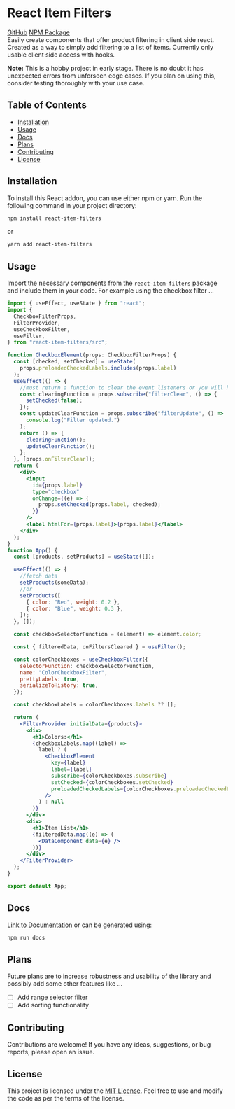 # React Item Filters

[GitHub](https://github.com/cyf0e/react-item-filters)
[NPM Package](https://www.npmjs.com/package/react-item-filters)
<br>
Easily create components that offer product filtering in client side react. Created as a way to simply add filtering to a list of items. Currently only usable client side access with hooks.

**Note:** This is a hobby project in early stage. There is no doubt it has unexpected errors from unforseen edge cases. If you plan on using this, consider testing thoroughly with your use case.

## Table of Contents

- [Installation](#installation)
- [Usage](#usage)
- [Docs](#Docs)
- [Plans](#Plans)
- [Contributing](#contributing)
- [License](#license)

## Installation

To install this React addon, you can use either npm or yarn. Run the following command in your project directory:

```bash
npm install react-item-filters
```

or

```bash
yarn add react-item-filters
```

## Usage

Import the necessary components from the `react-item-filters` package and include them in your code.
For example using the checkbox filter ...

```jsx
import { useEffect, useState } from "react";
import {
  CheckboxFilterProps,
  FilterProvider,
  useCheckboxFilter,
  useFilter,
} from "react-item-filters/src";

function CheckboxElement(props: CheckboxFilterProps) {
  const [checked, setChecked] = useState(
    props.preloadedCheckedLabels.includes(props.label)
  );
  useEffect(() => {
    //must return a function to clear the event listeners or you will have memory leaks.
    const clearingFunction = props.subscribe("filterClear", () => {
      setChecked(false);
    });
    const updateClearFunction = props.subscribe("filterUpdate", () =>
      console.log("Filter updated.")
    );
    return () => {
      clearingFunction();
      updateClearFunction();
    };
  }, [props.onFilterClear]);
  return (
    <div>
      <input
        id={props.label}
        type="checkbox"
        onChange={(e) => {
          props.setChecked(props.label, checked);
        }}
      />
      <label htmlFor={props.label}>{props.label}</label>
    </div>
  );
}
function App() {
  const [products, setProducts] = useState([]);

  useEffect(() => {
    //fetch data
    setProducts(someData);
    //or
    setProducts([
      { color: "Red", weight: 0.2 },
      { color: "Blue", weight: 0.3 },
    ]);
  }, []);

  const checkboxSelectorFunction = (element) => element.color;

  const { filteredData, onFiltersCleared } = useFilter();

  const colorCheckboxes = useCheckboxFilter({
    selectorFunction: checkboxSelectorFunction,
    name: "ColorCheckboxFilter",
    prettyLabels: true,
    serializeToHistory: true,
  });

  const checkboxLabels = colorCheckboxes.labels ?? [];

  return (
    <FilterProvider initialData={products}>
      <div>
        <h1>Colors:</h1>
        {checkboxLabels.map((label) =>
          label ? (
            <CheckboxElement
              key={label}
              label={label}
              subscribe={colorCheckboxes.subscribe}
              setChecked={colorCheckboxes.setChecked}
              preloadedCheckedLabels={colorCheckboxes.preloadedCheckedLabels}
            />
          ) : null
        )}
      </div>
      <div>
        <h1>Item List</h1>
        {filteredData.map((e) => (
          <DataComponent data={e} />
        ))}
      </div>
    </FilterProvider>
  );
}

export default App;
```

## Docs

[Link to Documentation](docs/modules.md)
or can be generated using:

```bash
npm run docs
```

## Plans

Future plans are to increase robustness and usability of the library and possibly add some other features like ...

- [ ] Add range selector filter
- [ ] Add sorting functionality

## Contributing

Contributions are welcome! If you have any ideas, suggestions, or bug reports, please open an issue.

## License

This project is licensed under the [MIT License](LICENSE). Feel free to use and modify the code as per the terms of the license.
